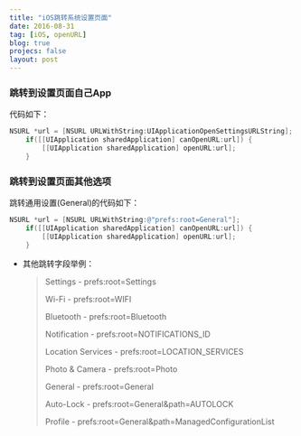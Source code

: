 ```yaml
---
title: "iOS跳转系统设置页面"
date: 2016-08-31
tag: [iOS, openURL]
blog: true
projecs: false
layout: post
---
```


### 跳转到设置页面自己App

代码如下：

```objective-c
NSURL *url = [NSURL URLWithString:UIApplicationOpenSettingsURLString];
	if([[UIApplication sharedApplication] canOpenURL:url]) {
		[[UIApplication sharedApplication] openURL:url];
	}
```

### 跳转到设置页面其他选项

跳转通用设置(General)的代码如下：

```objective-c
NSURL *url = [NSURL URLWithString:@"prefs:root=General"];
	if([[UIApplication sharedApplication] canOpenURL:url]) {
		[[UIApplication sharedApplication] openURL:url];
	}
```

- 其他跳转字段举例：

  > Settings - prefs:root=Settings
  >
  > Wi-Fi - prefs:root=WIFI
  >
  > Bluetooth - prefs:root=Bluetooth
  >
  > Notification - prefs:root=NOTIFICATIONS_ID
  >
  > Location Services - prefs:root=LOCATION_SERVICES
  >
  > Photo & Camera - prefs:root=Photo
  >
  > General - prefs:root=General
  >
  > Auto-Lock - prefs:root=General&path=AUTOLOCK
  >
  > Profile - prefs:root=General&path=ManagedConfigurationList